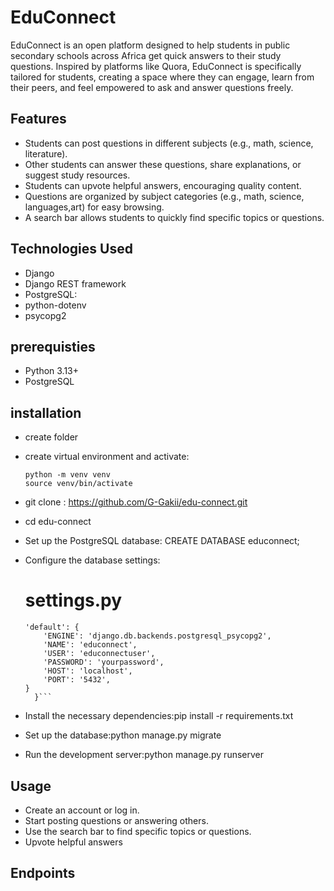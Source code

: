 # EduConnect

EduConnect is an open platform designed to help students in public secondary schools across Africa get quick answers to their study questions. Inspired by platforms like Quora, EduConnect is specifically tailored for students, creating a space where they can engage, learn from their peers, and feel empowered to ask and answer questions freely.

## Features

- Students can post questions in different subjects (e.g., math, science, literature).
- Other students can answer these questions, share explanations, or suggest study resources.
- Students can upvote helpful answers, encouraging quality content.
- Questions are organized by subject categories (e.g., math, science, languages,art) for easy browsing.
- A search bar allows students to quickly find specific topics or questions.

## Technologies Used

- Django
- Django REST framework
- PostgreSQL:
- python-dotenv
- psycopg2

## prerequisties

- Python 3.13+
- PostgreSQL

## installation

- create folder
- create virtual environment and activate:
  ```
  python -m venv venv
  source venv/bin/activate
  ```
- git clone : https://github.com/G-Gakii/edu-connect.git
- cd edu-connect
- Set up the PostgreSQL database: CREATE DATABASE educonnect;
- Configure the database settings:

  # settings.py

  ````DATABASES = {
  'default': {
      'ENGINE': 'django.db.backends.postgresql_psycopg2',
      'NAME': 'educonnect',
      'USER': 'educonnectuser',
      'PASSWORD': 'yourpassword',
      'HOST': 'localhost',
      'PORT': '5432',
  }
    }```

  ````

- Install the necessary dependencies:pip install -r requirements.txt
- Set up the database:python manage.py migrate
- Run the development server:python manage.py runserver

## Usage

- Create an account or log in.
- Start posting questions or answering others.
- Use the search bar to find specific topics or questions.
- Upvote helpful answers

## Endpoints
